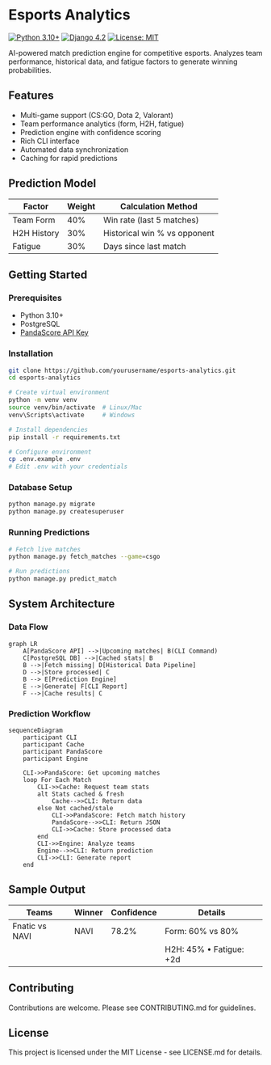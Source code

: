 # Esports Analytics

[![Python 3.10+](https://img.shields.io/badge/python-3.10%2B-blue)]()
[![Django 4.2](https://img.shields.io/badge/django-4.2-brightgreen)]()
[![License: MIT](https://img.shields.io/badge/License-MIT-yellow.svg)]()

AI-powered match prediction engine for competitive esports. Analyzes team performance, 
historical data, and fatigue factors to generate winning probabilities.

## Features
- Multi-game support (CS:GO, Dota 2, Valorant)
- Team performance analytics (form, H2H, fatigue)
- Prediction engine with confidence scoring
- Rich CLI interface
- Automated data synchronization
- Caching for rapid predictions

## Prediction Model
| Factor         | Weight | Calculation Method               |
|----------------|--------|----------------------------------|
| Team Form      | 40%    | Win rate (last 5 matches)        |
| H2H History    | 30%    | Historical win % vs opponent     |
| Fatigue        | 30%    | Days since last match            |

## Getting Started

### Prerequisites
- Python 3.10+
- PostgreSQL
- [PandaScore API Key](https://pandascore.co/)

### Installation
```bash
git clone https://github.com/yourusername/esports-analytics.git
cd esports-analytics

# Create virtual environment
python -m venv venv
source venv/bin/activate  # Linux/Mac
venv\Scripts\activate     # Windows

# Install dependencies
pip install -r requirements.txt

# Configure environment
cp .env.example .env
# Edit .env with your credentials
```

### Database Setup
```bash
python manage.py migrate
python manage.py createsuperuser
```
### Running Predictions
```bash
# Fetch live matches
python manage.py fetch_matches --game=csgo

# Run predictions
python manage.py predict_match
```
## System Architecture
### Data Flow
```mermaid
graph LR
    A[PandaScore API] -->|Upcoming matches| B(CLI Command)
    C[PostgreSQL DB] -->|Cached stats| B
    B -->|Fetch missing| D[Historical Data Pipeline]
    D -->|Store processed| C
    B --> E[Prediction Engine]
    E -->|Generate| F[CLI Report]
    F -->|Cache results| C
```
### Prediction Workflow
```mermaid
sequenceDiagram
    participant CLI
    participant Cache
    participant PandaScore
    participant Engine
    
    CLI->>PandaScore: Get upcoming matches
    loop For Each Match
        CLI->>Cache: Request team stats
        alt Stats cached & fresh
            Cache-->>CLI: Return data
        else Not cached/stale
            CLI->>PandaScore: Fetch match history
            PandaScore-->>CLI: Return JSON
            CLI->>Cache: Store processed data
        end
        CLI->>Engine: Analyze teams
        Engine-->>CLI: Return prediction
        CLI->>CLI: Generate report
    end
```
## Sample Output

| Teams          | Winner | Confidence | Details                      |
|----------------|--------|------------|------------------------------|
| Fnatic vs NAVI | NAVI   | 78.2%      | Form: 60% vs 80%             |
|                |        |            | H2H: 45% • Fatigue: +2d      |

## Contributing
Contributions are welcome. Please see CONTRIBUTING.md for guidelines.

## License
This project is licensed under the MIT License - see LICENSE.md for details.

